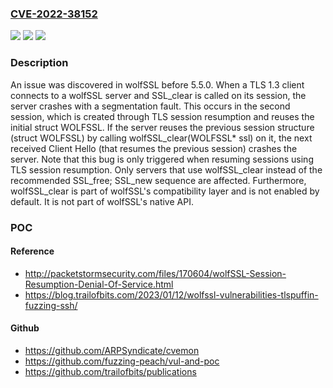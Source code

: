 ### [CVE-2022-38152](https://cve.mitre.org/cgi-bin/cvename.cgi?name=CVE-2022-38152)
![](https://img.shields.io/static/v1?label=Product&message=n%2Fa&color=blue)
![](https://img.shields.io/static/v1?label=Version&message=n%2Fa&color=blue)
![](https://img.shields.io/static/v1?label=Vulnerability&message=n%2Fa&color=brighgreen)

### Description

An issue was discovered in wolfSSL before 5.5.0. When a TLS 1.3 client connects to a wolfSSL server and SSL_clear is called on its session, the server crashes with a segmentation fault. This occurs in the second session, which is created through TLS session resumption and reuses the initial struct WOLFSSL. If the server reuses the previous session structure (struct WOLFSSL) by calling wolfSSL_clear(WOLFSSL* ssl) on it, the next received Client Hello (that resumes the previous session) crashes the server. Note that this bug is only triggered when resuming sessions using TLS session resumption. Only servers that use wolfSSL_clear instead of the recommended SSL_free; SSL_new sequence are affected. Furthermore, wolfSSL_clear is part of wolfSSL's compatibility layer and is not enabled by default. It is not part of wolfSSL's native API.

### POC

#### Reference
- http://packetstormsecurity.com/files/170604/wolfSSL-Session-Resumption-Denial-Of-Service.html
- https://blog.trailofbits.com/2023/01/12/wolfssl-vulnerabilities-tlspuffin-fuzzing-ssh/

#### Github
- https://github.com/ARPSyndicate/cvemon
- https://github.com/fuzzing-peach/vul-and-poc
- https://github.com/trailofbits/publications

